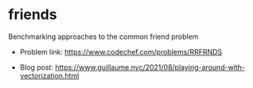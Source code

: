 # friends
Benchmarking approaches to the common friend problem

- Problem link: https://www.codechef.com/problems/RRFRNDS

- Blog post: https://www.guillaume.nyc/2021/08/playing-around-with-vectorization.html

